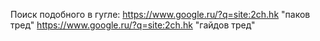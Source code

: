 Поиск подобного в гугле:
https://www.google.ru/?q=site:2ch.hk "паков тред"
https://www.google.ru/?q=site:2ch.hk "гайдов тред"